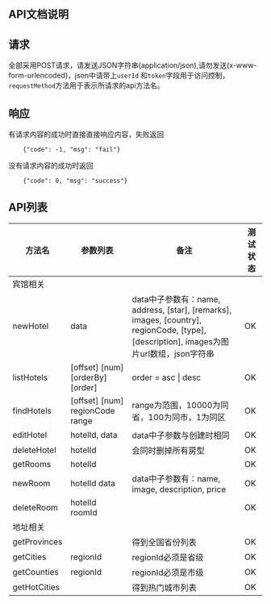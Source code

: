 ## API文档说明

## 请求

全部采用POST请求，请发送JSON字符串(application/json),请勿发送(x-www-form-urlencoded)，json中请带上`userId`
和`token`字段用于访问控制，`requestMethod`方法用于表示所请求的api方法名。

## 响应

有请求内容的成功时直接直接响应内容，失败返回
```
    {"code": -1, "msg": "fail"}
```
没有请求内容的成功时返回
```
    {"code": 0, "msg": "success"}
```

## API列表

| 方法名 | 参数列表 | 备注 | 测试状态 |
|---|---|---|---|
| 宾馆相关 | | | |
| newHotel | data | data中子参数有：name, address, [star], [remarks], images, [country], regionCode, [type], [description], images为图片url数组，json字符串 | OK |
| listHotels | [offset] [num] [orderBy] [order] | order = asc \| desc | OK |
| findHotels | [offset] [num] regionCode range | range为范围，10000为同省，100为同市，1为同区 | OK |
| editHotel | hotelId, data | data中子参数与创建时相同 | OK |
| deleteHotel | hotelId | 会同时删掉所有房型 | OK |
| getRooms | hotelId | | OK |
| newRoom | hotelId data | data中子参数有：name, image, description, price | OK |
| deleteRoom | hotelId roomId | | OK |
| 地址相关 | | | |
| getProvinces | | 得到全国省份列表 | OK |
| getCities | regionId | regionId必须是省级 | OK |
| getCounties | regionId | regionId必须是市级 | OK |
| getHotCities | | 得到热门城市列表 | OK |